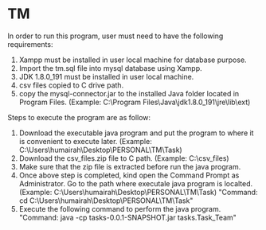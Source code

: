 # TM

In order to run this program, user must need to have the following requirements:

1. Xampp must be installed in user local machine for database purpose.
2. Import the tm.sql file into mysql database using Xampp.
2. JDK 1.8.0_191 must be installed in user local machine.
3. csv files copied to C drive path.
4. copy the mysql-connector.jar to the installed Java folder located in Program Files. (Example: C:\Program Files\Java\jdk1.8.0_191\jre\lib\ext)

Steps to execute the program are as follow:

1. Download the executable java program and put the program to where it is convenient to execute later. (Example: C:\Users\humairah\Desktop\PERSONAL\TM\Task)
2. Download the csv_files.zip file to C path. (Example: C:\csv_files)
3. Make sure that the zip file is extracted before run the java program.
4. Once above step is completed, kind open the Command Prompt as Administrator. Go to the path where executale java program is localted. (Example: C:\Users\humairah\Desktop\PERSONAL\TM\Task)
"Command: cd C:\Users\humairah\Desktop\PERSONAL\TM\Task"
5. Execute the following command to perform the java program.
"Command: java -cp tasks-0.0.1-SNAPSHOT.jar tasks.Task_Team"
